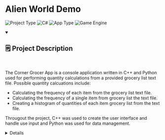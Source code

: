 # Alien World Demo
![Project Type](https://custom-icon-badges.demolab.com/badge/Project%20Type-University-F25278?style=for-the-badge&logo=file&logoColor=white) ![C#](https://custom-icon-badges.demolab.com/badge/Language-C%2B%2B-brightgreen?style=for-the-badge&logo=command-palette&logoColor=white) ![App Type](https://custom-icon-badges.demolab.com/badge/Application%20Type-Game-blue?style=for-the-badge&logo=terminal&logoColor=white) ![Game Engine](https://custom-icon-badges.demolab.com/badge/Game%20Engine-Unreal%20Engine%204-purple?style=for-the-badge&logo=controller&logoColor=white)

<details open> 
<summary><h2>🗒️ Project Description</h2></summary>

<br />

The Corner Grocer App is a console application written in C++ and Python used for performing quantity calculations from a provided grocery list text file.
Possible quantity calcuations include:

- Calculating the frequency of each item from the grocery list text file.
- Calculating the frequency of a single item from grocery list the text file.
- Creating a histogram of quantities of each item grocery list from the text file.

Througout the project, C++ was used to create the user interface and handle use input and Python was used for data management.
</details> 

<details> 
  
<details open> 
<summary><h2>🛠️ Tools Used</h2></summary>

<br />

The Corner Grocer App is a console application written in C++ and Python used for performing quantity calculations from a provided grocery list text file.
Possible quantity calcuations include:

- Calculating the frequency of each item from the grocery list text file.
- Calculating the frequency of a single item from grocery list the text file.
- Creating a histogram of quantities of each item grocery list from the text file.

Througout the project, C++ was used to create the user interface and handle use input and Python was used for data management.
</details> 

<details> 
<summary><h2>🪞 Project Reflection</h2></summary>

- What did you do particularly well?
  
Overall, I feel that there was actually quite a bit that went well with this project. I am very happy with how the user interface printing and input handling turned out, as I was able to reuse the code for multiple projects. This allowed me to improve and refine the overall setup of this within the code with each project until it became very straightforwared to get new error-handled inputs and print menus, title, etc. to the console.
  
- Where could you enhance your code? How would these improvements make your code more efficient, secure, and so on?

One of the major ways that I feel I could enhance this code would be to take advantage of an object oriented architecture. I would do this by creating a class to handle individual grocery list objects: storing the name, quantity, etc. of the object. This would then allow me to more efficiently handle all of the items within the grocery list, especially if it does not change between actions. I would also add options to the program to load a new grocery list, preventing the program from having to load the same grocery list from the text file to perform a different calcuation.

- Which pieces of the code did you find most challenging to write, and how did you overcome this?

Overall, I do not believe I actually found any pieces of the code particularly challenging throughout the development of this project. A lot of the skills needed for this project had been covered in previous modules to a point that I believe the development process proceeded very smoothly throughout the completion of the entire project.

- What skills from this project will be particularly transferable to other projects or course work?

One of the main skills learned within this project that will be particularly transferrable to other projects or course work is the ability to interface with other programming languages. Doing this successfully creates a lot of potential within a project, as all programming languages have their own set of strengths and weaknesses. Doing this allows you to take advantage of one programming language's weakness that may be a different programming language's strength. You have to be careful when doing this though, as not all programming languages will work properly with each other or even be able to interface with each other at all.

- How did you make this program maintainable, readable, and adaptable?

The main way that I attempted to make this program maintainable and adaptable was to make it as modular as possible. All different functions within the program are created as individual "modules" that can be linked together in a number of different ways. For example, any part of the program has the ability to quickly get a fully validated int input within a range of potential numbers by performing a single function call. This makes that programm extremely adaptable and extremely maintainable. To make the program readable, I made sure to use in-line comments wherever needed and followed industry-standard syntax and naming conventions for both C++ and Python, respectively.
</details> 
